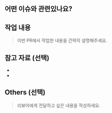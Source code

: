 ## 어떤 이슈와 관련있나요?
<!-- #과 함께 이슈번호를 넣으세요! -->


## 작업 내용
> 이번 PR에서 작업한 내용을 간략히 설명해주세요.


## 참고 자료 (선택)
-
-

## Others (선택)
> 리뷰어에게 전달하고 싶은 내용을 작성하세요.
